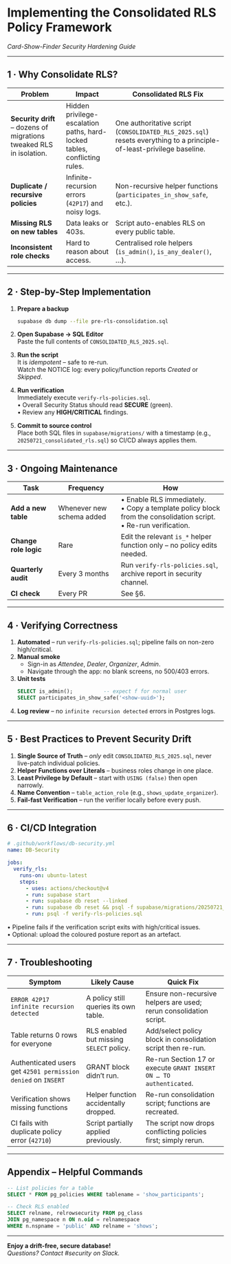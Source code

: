 # Implementing the Consolidated RLS Policy Framework  
*Card-Show-Finder Security Hardening Guide*

---

## 1 · Why Consolidate RLS?  

| Problem | Impact | Consolidated RLS Fix |
|---------|--------|----------------------|
| **Security drift** – dozens of migrations tweaked RLS in isolation. | Hidden privilege-escalation paths, hard-locked tables, conflicting rules. | One authoritative script (`CONSOLIDATED_RLS_2025.sql`) resets everything to a principle-of-least-privilege baseline. |
| **Duplicate / recursive policies** | Infinite-recursion errors (`42P17`) and noisy logs. | Non-recursive helper functions (`participates_in_show_safe`, etc.). |
| **Missing RLS on new tables** | Data leaks or 403s. | Script auto-enables RLS on every public table. |
| **Inconsistent role checks** | Hard to reason about access. | Centralised role helpers (`is_admin()`, `is_any_dealer()`, …). |

---

## 2 · Step-by-Step Implementation  

1. **Prepare a backup**  
   ```bash
   supabase db dump --file pre-rls-consolidation.sql
   ```

2. **Open Supabase → SQL Editor**  
   Paste the full contents of `CONSOLIDATED_RLS_2025.sql`.

3. **Run the script**  
   It is *idempotent* – safe to re-run.  
   Watch the NOTICE log: every policy/function reports *Created* or *Skipped*.

4. **Run verification**  
   Immediately execute `verify-rls-policies.sql`.  
   • Overall Security Status should read **SECURE** (green).  
   • Review any **HIGH/CRITICAL** findings.

5. **Commit to source control**  
   Place both SQL files in `supabase/migrations/` with a timestamp (e.g., `20250721_consolidated_rls.sql`) so CI/CD always applies them.

---

## 3 · Ongoing Maintenance  

| Task | Frequency | How |
|------|-----------|-----|
| **Add a new table** | Whenever new schema added | • Enable RLS immediately.<br>• Copy a template policy block from the consolidation script.<br>• Re-run verification. |
| **Change role logic** | Rare | Edit the relevant `is_*` helper function only – no policy edits needed. |
| **Quarterly audit** | Every 3 months | Run `verify-rls-policies.sql`, archive report in security channel. |
| **CI check** | Every PR | See §6. |

---

## 4 · Verifying Correctness  

1. **Automated** – run `verify-rls-policies.sql`; pipeline fails on non-zero high/critical.  
2. **Manual smoke**  
   - Sign-in as *Attendee*, *Dealer*, *Organizer*, *Admin*.  
   - Navigate through the app: no blank screens, no 500/403 errors.  
3. **Unit tests**  
   ```sql
   SELECT is_admin();          -- expect f for normal user
   SELECT participates_in_show_safe('<show-uuid>');
   ```
4. **Log review** – no `infinite recursion detected` errors in Postgres logs.

---

## 5 · Best Practices to Prevent Security Drift  

1. **Single Source of Truth** – *only* edit `CONSOLIDATED_RLS_2025.sql`, never live-patch individual policies.  
2. **Helper Functions over Literals** – business roles change in one place.  
3. **Least Privilege by Default** – start with `USING (false)` then open narrowly.  
4. **Name Convention** – `table_action_role` (e.g., `shows_update_organizer`).  
5. **Fail-fast Verification** – run the verifier locally before every push.  

---

## 6 · CI/CD Integration  

```yaml
# .github/workflows/db-security.yml
name: DB-Security

jobs:
  verify_rls:
    runs-on: ubuntu-latest
    steps:
      - uses: actions/checkout@v4
      - run: supabase start
      - run: supabase db reset --linked
      - run: supabase db reset && psql -f supabase/migrations/20250721_consolidated_rls.sql
      - run: psql -f verify-rls-policies.sql
```

• Pipeline fails if the verification script exits with high/critical issues.  
• Optional: upload the coloured posture report as an artefact.

---

## 7 · Troubleshooting  

| Symptom | Likely Cause | Quick Fix |
|---------|--------------|-----------|
| `ERROR 42P17 infinite recursion detected` | A policy still queries its own table. | Ensure non-recursive helpers are used; rerun consolidation script. |
| Table returns 0 rows for everyone | RLS enabled but missing `SELECT` policy. | Add/select policy block in consolidation script then re-run. |
| Authenticated users get `42501 permission denied` on `INSERT` | GRANT block didn’t run. | Re-run Section 17 or execute `GRANT INSERT ON … TO authenticated`. |
| Verification shows missing functions | Helper function accidentally dropped. | Re-run consolidation script; functions are recreated. |
| CI fails with duplicate policy error (`42710`) | Script partially applied previously. | The script now drops conflicting policies first; simply rerun. |

---

## Appendix – Helpful Commands  

```sql
-- List policies for a table
SELECT * FROM pg_policies WHERE tablename = 'show_participants';

-- Check RLS enabled
SELECT relname, relrowsecurity FROM pg_class
JOIN pg_namespace n ON n.oid = relnamespace
WHERE n.nspname = 'public' AND relname = 'shows';
```

---

**Enjoy a drift-free, secure database!**  
*Questions? Contact #security on Slack.*
